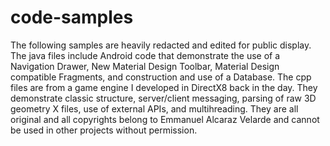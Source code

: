 # code-samples
The following samples are heavily redacted and edited for public display.  The java files include Android code that demonstrate the use of a Navigation Drawer, New Material Design Toolbar, Material Design compatible Fragments, and construction and use of a Database.  The cpp files are from a game engine I developed in DirectX8 back in the day.  They demonstrate classic structure, server/client messaging, parsing of raw 3D geometry X files, use of external APIs, and multihreading. They are all original and all copyrights belong to Emmanuel Alcaraz Velarde and cannot be used in other projects without permission.
